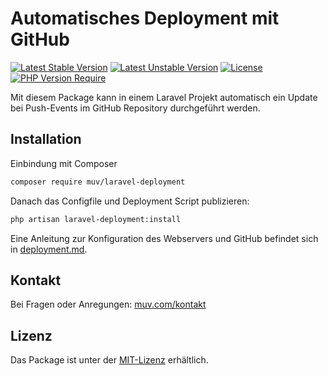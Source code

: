 # Automatisches Deployment mit GitHub

[![Latest Stable Version](http://poser.pugx.org/muv/laravel-deployment/v)](https://packagist.org/packages/muv/laravel-deployment)
[![Latest Unstable Version](http://poser.pugx.org/muv/laravel-deployment/v/unstable)](https://packagist.org/packages/muv/laravel-deployment)
[![License](http://poser.pugx.org/muv/laravel-deployment/license)](https://packagist.org/packages/muv/laravel-deployment)
[![PHP Version Require](http://poser.pugx.org/muv/laravel-deployment/require/php)](https://packagist.org/packages/muv/laravel-deployment)

Mit diesem Package kann in einem Laravel Projekt automatisch ein Update bei Push-Events im GitHub Repository
durchgeführt werden.

## Installation

Einbindung mit Composer

```bash
composer require muv/laravel-deployment
```

Danach das Configfile und Deployment Script publizieren:

```bash
php artisan laravel-deployment:install
```

Eine Anleitung zur Konfiguration des Webservers und GitHub befindet sich in [deployment.md](deployment.md).

## Kontakt

Bei Fragen oder Anregungen: [muv.com/kontakt](https://muv.com/kontakt)

## Lizenz

Das Package ist unter der [MIT-Lizenz](LICENSE) erhältlich.
